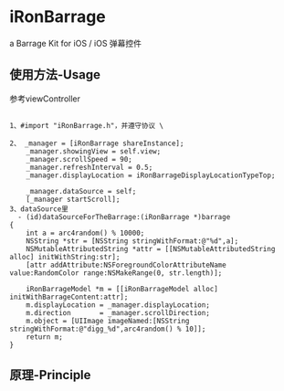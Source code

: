 #  iRonBarrage
a Barrage Kit for iOS / iOS 弹幕控件

<p>
  
## 使用方法-Usage

参考viewController<br>
<pre><code>
1、#import "iRonBarrage.h"，并遵守协议 \<iRonBarrageDataSource\> <br>
2、 _manager = [iRonBarrage shareInstance];
    _manager.showingView = self.view;
    _manager.scrollSpeed = 90;
    _manager.refreshInterval = 0.5;
    _manager.displayLocation = iRonBarrageDisplayLocationTypeTop;
    
    _manager.dataSource = self;
    [_manager startScroll];
3、dataSource里
  - (id)dataSourceForTheBarrage:(iRonBarrage *)barrage
{
    int a = arc4random() % 10000;
    NSString *str = [NSString stringWithFormat:@"%d",a];
    NSMutableAttributedString *attr = [[NSMutableAttributedString alloc] initWithString:str];
    [attr addAttribute:NSForegroundColorAttributeName value:RandomColor range:NSMakeRange(0, str.length)];
    
    iRonBarrageModel *m = [[iRonBarrageModel alloc] initWithBarrageContent:attr];
    m.displayLocation = _manager.displayLocation;
    m.direction       = _manager.scrollDirection;
    m.object = [UIImage imageNamed:[NSString stringWithFormat:@"digg_%d",arc4random() % 10]];
    return m;
}
</code></pre>

## 原理-Principle



</p>
